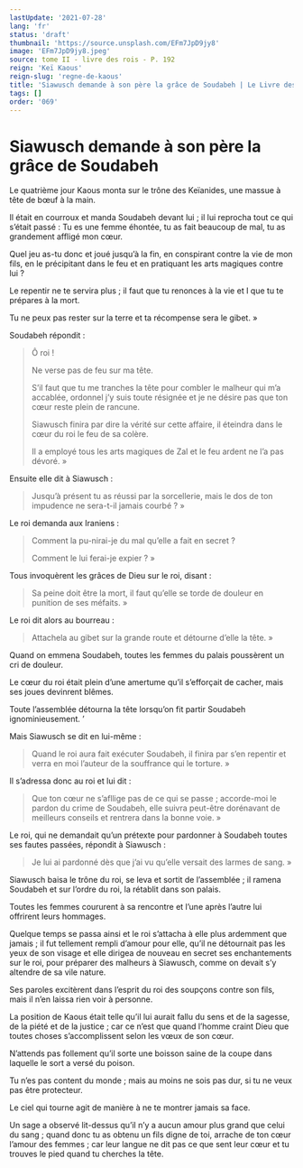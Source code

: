 ```yaml
---
lastUpdate: '2021-07-28'
lang: 'fr'
status: 'draft'
thumbnail: 'https://source.unsplash.com/EFm7JpD9jy8'
image: 'EFm7JpD9jy8.jpeg'
source: tome II - livre des rois - P. 192
reign: 'Keï Kaous'
reign-slug: 'regne-de-kaous'
title: 'Siawusch demande à son père la grâce de Soudabeh | Le Livre des Rois | Shâhnâmeh'
tags: []
order: '069'
---
```


<!-- LTeX: language=fr -->

# Siawusch demande à son père la grâce de Soudabeh

Le quatrième jour Kaous monta sur le trône des Keïanides, une massue à tête de bœuf à la main.

Il était en courroux et manda Soudabeh devant lui ; il lui reprocha tout ce qui s’était passé : Tu es une femme éhontée, tu as fait beaucoup de mal, tu as grandement affligé mon cœur.

Quel jeu as-tu donc et joué jusqu’à la fin, en conspirant contre la vie de mon fils, en le précipitant dans le feu et en pratiquant les arts magiques contre lui ?

Le repentir ne te servira plus ; il faut que tu renonces à la vie et I que tu te prépares à la mort.

Tu ne peux pas rester sur la terre et ta récompense sera le gibet. »

Soudabeh répondit :

> Ô roi !
>
> Ne verse pas de feu sur ma tête.
>
> S’il faut que tu me tranches la tête pour combler le malheur qui m’a accablée, ordonnel j’y suis toute résignée et je ne désire pas que ton cœur reste plein de rancune.
>
> Siawusch finira par dire la vérité sur cette affaire, il éteindra dans le cœur du roi le feu de sa colère.
>
> Il a employé tous les arts magiques de Zal et le feu ardent ne l’a pas dévoré. »

Ensuite elle dit à Siawusch :

> Jusqu’à présent tu as réussi par la sorcellerie, mais le dos de ton impudence ne sera-t-il jamais courbé ? »

Le roi demanda aux Iraniens :

> Comment la pu-nirai-je du mal qu’elle a fait en secret ?
>
> Comment le lui ferai-je expier ? »

Tous invoquèrent les grâces de Dieu sur le roi, disant :

> Sa peine doit être la mort, il faut qu’elle se torde de douleur en punition de ses méfaits. »

Le roi dit alors au bourreau :

> Attachela au gibet sur la grande route et détourne d’elle la tête. »

Quand on emmena Soudabeh, toutes les femmes du palais poussèrent un cri de douleur.

Le cœur du roi était plein d’une amertume qu’il s’efforçait de cacher, mais ses joues devinrent blêmes.

Toute l’assemblée détourna la tête lorsqu’on fit partir Soudabeh ignominieusement. ’

Mais Siawusch se dit en lui-même :

> Quand le roi aura fait exécuter Soudabeh, il finira par s’en repentir et verra en moi l’auteur de la souffrance qui le torture. »

Il s’adressa donc au roi et lui dit :

> Que ton cœur ne s’afllige pas de ce qui se passe ; accorde-moi le pardon du crime de Soudabeh, elle suivra peut-être dorénavant de meilleurs conseils et rentrera dans la bonne voie. »

Le roi, qui ne demandait qu’un prétexte pour pardonner à Soudabeh toutes ses fautes passées, répondit à Siawusch :

> Je lui ai pardonné dès que j’ai vu qu’elle versait des larmes de sang. »

Siawusch baisa le trône du roi, se leva et sortit de l’assemblée ; il ramena Soudabeh et sur l’ordre du roi, la rétablit dans son palais.

Toutes les femmes coururent à sa rencontre et l’une après l’autre lui offrirent leurs hommages.

Quelque temps se passa ainsi et le roi s’attacha à elle plus ardemment que jamais ; il fut tellement rempli d’amour pour elle, qu’il ne détournait pas les yeux de son visage et elle dirigea de nouveau en secret ses enchantements sur le roi, pour préparer des malheurs à Siawusch, comme on devait s’y altendre de sa vile nature.

Ses paroles excitèrent dans l’esprit du roi des soupçons contre son fils, mais il n’en laissa rien voir à personne.

La position de Kaous était telle qu’il lui aurait fallu du sens et de la sagesse, de la piété et de la justice ; car ce n’est que quand l’homme craint Dieu que toutes choses s’accomplissent selon les vœux de son cœur.

N’attends pas follement qu’il sorte une boisson saine de la coupe dans laquelle le sort a versé du poison.

Tu n’es pas content du monde ; mais au moins ne sois pas dur, si tu ne veux pas être protecteur.

Le ciel qui tourne agit de manière à ne te montrer jamais sa face.

Un sage a observé lit-dessus qu’il n’y a aucun amour plus grand que celui du sang ; quand donc tu as obtenu un fils digne de toi, arrache de ton cœur l’amour des femmes ; car leur langue ne dit pas ce que sent leur cœur et tu trouves le pied quand tu cherches la tête.
